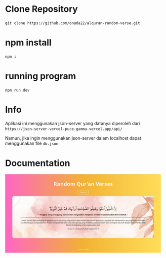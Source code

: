 # Clone Repository

`git clone https://github.com/onuda22/alquran-random-verse.git`

# npm install

`npm i`

# running program

`npm run dev`

# Info

Aplikasi ini menggunakan json-server yang datanya diperoleh dari `https://json-server-vercel-puce-gamma.vercel.app/api/`

Namun, jika ingin menggunakan json-server dalam localhost dapat menggunakan file `db.json`

# Documentation

![alt text](image.png)
